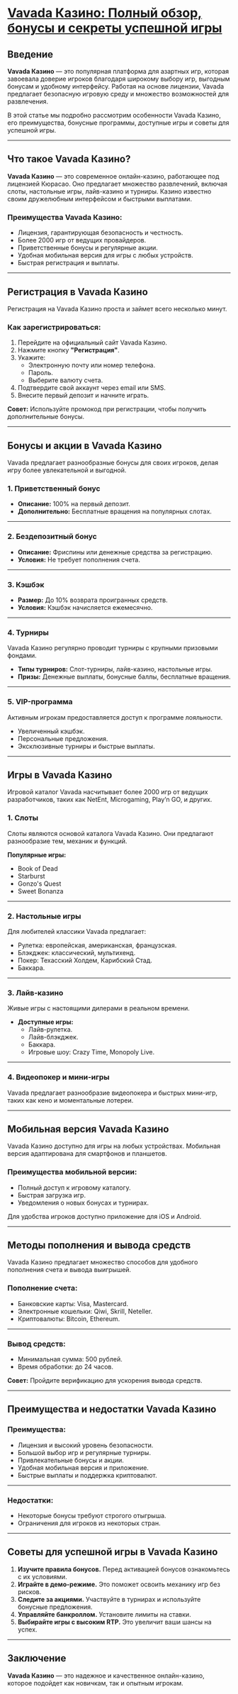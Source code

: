 # [Vavada Казино: Полный обзор, бонусы и секреты успешной игры](https://partnervavadarv.com?promo=75590753-cc8b-4c4a-8d71-99b7a2293439-jud\&target=register)

## Введение

**Vavada Казино** — это популярная платформа для азартных игр, которая завоевала доверие игроков благодаря широкому выбору игр, выгодным бонусам и удобному интерфейсу. Работая на основе лицензии, Vavada предлагает безопасную игровую среду и множество возможностей для развлечения.

В этой статье мы подробно рассмотрим особенности Vavada Казино, его преимущества, бонусные программы, доступные игры и советы для успешной игры.

***

## Что такое Vavada Казино?

**Vavada Казино** — это современное онлайн-казино, работающее под лицензией Кюрасао. Оно предлагает множество развлечений, включая слоты, настольные игры, лайв-казино и турниры. Казино известно своим дружелюбным интерфейсом и быстрыми выплатами.

### Преимущества Vavada Казино:

* Лицензия, гарантирующая безопасность и честность.
* Более 2000 игр от ведущих провайдеров.
* Приветственные бонусы и регулярные акции.
* Удобная мобильная версия для игры с любых устройств.
* Быстрая регистрация и выплаты.

***

## Регистрация в Vavada Казино

Регистрация на Vavada Казино проста и займет всего несколько минут.

### Как зарегистрироваться:

1. Перейдите на официальный сайт Vavada Казино.
2. Нажмите кнопку **"Регистрация"**.
3. Укажите:
   * Электронную почту или номер телефона.
   * Пароль.
   * Выберите валюту счета.
4. Подтвердите свой аккаунт через email или SMS.
5. Внесите первый депозит и начните играть.

**Совет:** Используйте промокод при регистрации, чтобы получить дополнительные бонусы.

***

## Бонусы и акции в Vavada Казино

Vavada предлагает разнообразные бонусы для своих игроков, делая игру более увлекательной и выгодной.

### 1. Приветственный бонус

* **Описание:** 100% на первый депозит.
* **Дополнительно:** Бесплатные вращения на популярных слотах.

***

### 2. Бездепозитный бонус

* **Описание:** Фриспины или денежные средства за регистрацию.
* **Условия:** Не требует пополнения счета.

***

### 3. Кэшбэк

* **Размер:** До 10% возврата проигранных средств.
* **Условия:** Кэшбэк начисляется ежемесячно.

***

### 4. Турниры

Vavada Казино регулярно проводит турниры с крупными призовыми фондами.

* **Типы турниров:** Слот-турниры, лайв-казино, настольные игры.
* **Призы:** Денежные выплаты, бонусные баллы, бесплатные вращения.

***

### 5. VIP-программа

Активным игрокам предоставляется доступ к программе лояльности.

* Увеличенный кэшбэк.
* Персональные предложения.
* Эксклюзивные турниры и быстрые выплаты.

***

## Игры в Vavada Казино

Игровой каталог Vavada насчитывает более 2000 игр от ведущих разработчиков, таких как NetEnt, Microgaming, Play’n GO, и других.

### 1. Слоты

Слоты являются основой каталога Vavada Казино. Они предлагают разнообразие тем, механик и функций.

**Популярные игры:**

* Book of Dead
* Starburst
* Gonzo's Quest
* Sweet Bonanza

***

### 2. Настольные игры

Для любителей классики Vavada предлагает:

* Рулетка: европейская, американская, французская.
* Блэкджек: классический, мультихенд.
* Покер: Техасский Холдем, Карибский Стад.
* Баккара.

***

### 3. Лайв-казино

Живые игры с настоящими дилерами в реальном времени.

* **Доступные игры:**
  * Лайв-рулетка.
  * Лайв-блэкджек.
  * Баккара.
  * Игровые шоу: Crazy Time, Monopoly Live.

***

### 4. Видеопокер и мини-игры

Vavada предлагает разнообразие видеопокера и быстрых мини-игр, таких как кено и моментальные лотереи.

***

## Мобильная версия Vavada Казино

Vavada Казино доступно для игры на любых устройствах. Мобильная версия адаптирована для смартфонов и планшетов.

### Преимущества мобильной версии:

* Полный доступ к игровому каталогу.
* Быстрая загрузка игр.
* Уведомления о новых бонусах и турнирах.

Для удобства игроков доступно приложение для iOS и Android.

***

## Методы пополнения и вывода средств

Vavada Казино предлагает множество способов для удобного пополнения счета и вывода выигрышей.

### Пополнение счета:

* Банковские карты: Visa, Mastercard.
* Электронные кошельки: Qiwi, Skrill, Neteller.
* Криптовалюты: Bitcoin, Ethereum.

***

### Вывод средств:

* Минимальная сумма: 500 рублей.
* Время обработки: до 24 часов.

**Совет:** Пройдите верификацию для ускорения вывода средств.

***

## Преимущества и недостатки Vavada Казино

### Преимущества:

* Лицензия и высокий уровень безопасности.
* Большой выбор игр и регулярные турниры.
* Привлекательные бонусы и акции.
* Удобная мобильная версия и приложение.
* Быстрые выплаты и поддержка криптовалют.

***

### Недостатки:

* Некоторые бонусы требуют строгого отыгрыша.
* Ограничения для игроков из некоторых стран.

***

## Советы для успешной игры в Vavada Казино

1. **Изучите правила бонусов.** Перед активацией бонусов ознакомьтесь с их условиями.
2. **Играйте в демо-режиме.** Это поможет освоить механику игр без рисков.
3. **Следите за акциями.** Участвуйте в турнирах и используйте бонусные предложения.
4. **Управляйте банкроллом.** Установите лимиты на ставки.
5. **Выбирайте игры с высоким RTP.** Это увеличит ваши шансы на успех.

***

## Заключение

**Vavada Казино** — это надежное и качественное онлайн-казино, которое подойдет как новичкам, так и опытным игрокам.
